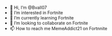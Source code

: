 - 👋 Hi, I’m @Bvall07
- 👀 I’m interested in Fortnite
- 🌱 I’m currently learning Fortnite
- 💞️ I’m looking to collaborate on Fortnite
- 📫 How to reach me MemeAddict21 on Fortnnite

<!---
Bvall07/Bvall07 is a ✨ special ✨ repository because its `README.md` (this file) appears on your GitHub profile.
You can click the Preview link to take a look at your changes.
--->
